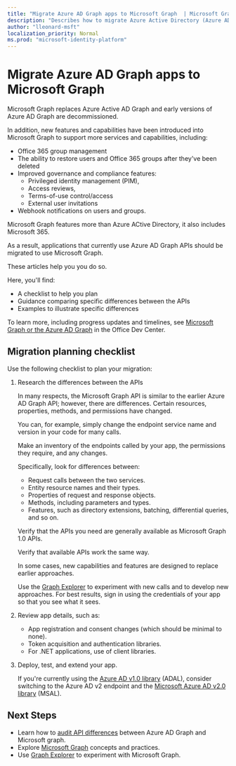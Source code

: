 ```yaml
---
title: "Migrate Azure AD Graph apps to Microsoft Graph  | Microsoft Graph"
description: "Describes how to migrate Azure Active Directory (Azure AD) API apps to Microsoft Graph API."
author: "lleonard-msft"
localization_priority: Normal
ms.prod: "microsoft-identity-platform"
---
```


# Migrate Azure AD Graph apps to Microsoft Graph

Microsoft Graph replaces Azure Active AD Graph and early versions of Azure AD Graph are decommissioned.

In addition, new features and capabilities have been introduced into Microsoft Graph to support more services and capabilities, including:

- Office 365 group management
- The ability to restore users and Office 365 groups after they've been deleted
- Improved governance and compliance features:
    - Privileged identity management (PIM), 
    - Access reviews, 
    - Terms-of-use control/access
    - External user invitations
- Webhook notifications on users and groups.

Microsoft Graph features more than Azure ACtive Directory, it also includes Microsoft 365.

As a result, applications that currently use Azure AD Graph APIs should be migrated to use Microsoft Graph.

These articles help you you do so.  

Here, you'll find: 

- A checklist to help you plan
- Guidance comparing specific differences between the APIs
- Examples to illustrate specific differences

To learn more, including progress updates and timelines, see [Microsoft Graph or the Azure AD Graph](https://dev.office.com/blogs/microsoft-graph-or-azure-ad-graph) in the Office Dev Center.

## Migration planning  checklist

Use the following checklist to plan your migration:

1.  Research the differences between the APIs

    In many respects, the Microsoft Graph API is similar to the earlier Azure AD Graph API; however, there are differences.  Certain resources, properties, methods, and permissions have changed. 

    You can, for example, simply change the endpoint service name and version in your code for many calls.

    Make an inventory of the endpoints called by your app, the permissions they require, and any changes.  

    Specifically, look for differences between:

    - Request calls between the two services.
    - Entity resource names and their types.
    - Properties of request and response objects.
    - Methods, including parameters and types.
    - Features, such as directory extensions, batching, differential queries, and so on.

    Verify that the APIs you need are generally available as Microsoft Graph 1.0 APIs. 

    Verify that available APIs work the same way.

    In some cases, new capabilities and features are designed to replace earlier approaches.

    Use the [Graph Explorer](https://aka.ms/ge) to experiment with new calls and to develop new approaches. For best results, sign in using the credentials of your app so that you see what it sees.

1.  Review app details, such as:

    - App registration and consent changes (which should be minimal to none).
    - Token acquisition and authentication libraries.
    - For .NET applications, use of client libraries.

1.  Deploy, test, and extend your app.

    If you're currently using the [Azure AD v1.0 library](https://docs.microsoft.com/en-us/azure/active-directory/develop/active-directory-authentication-libraries) (ADAL), consider switching to the Azure AD v2 endpoint and the [Microsoft Azure AD v2.0 library](https://docs.microsoft.com/en-us/azure/active-directory/develop/reference-v2-libraries) (MSAL).


## Next Steps

- Learn how to [audit API differences](migrate-azure-ad-graph-audit-api-use.md) between Azure AD Graph and Microsoft graph.
- Explore [Microsoft Graph](/graph/overview) concepts and practices.
- Use [Graph Explorer](https://aka.ms/ge) to experiment with Microsoft Graph.
